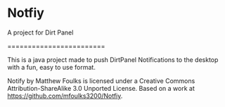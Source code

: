 Notfiy
========================

A project for Dirt Panel

========================

This is a java project made to push DirtPanel Notifications to the desktop with a fun, easy  to use format.

Notify by Matthew Foulks is licensed under a Creative Commons Attribution-ShareAlike 3.0 Unported License.
                        Based on a work at https://github.com/mfoulks3200/Notfiy.
